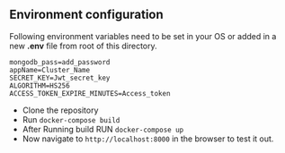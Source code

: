 ## Environment configuration

Following environment variables need to be set in your OS or added in a new **.env** file from root of this directory.
```
mongodb_pass=add_password
appName=Cluster_Name
SECRET_KEY=Jwt_secret_key
ALGORITHM=HS256
ACCESS_TOKEN_EXPIRE_MINUTES=Access_token
```
* Clone the repository
* Run ```docker-compose build```
* After Running build RUN ```docker-compose up```
* Now navigate to ```http://localhost:8000``` in the browser to test it out.
